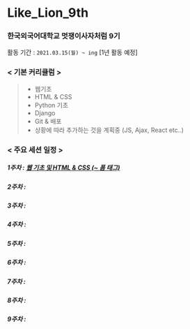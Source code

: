 # Like_Lion_9th

### 한국외국어대학교 멋쟁이사자처럼 9기

활동 기간 : `2021.03.15(월) ~ ing` [1년 활동 예정]

### < 기본 커리큘럼 >

> - 웹기초
> - HTML & CSS
> - Python 기초
> - Django
> - Git & 배포
> - 상황에 따라 추가하는 것을 계획중 (JS, Ajax, React etc..)

### < 주요 세션 일정 >

##### 1주차 : [웹 기초 및 HTML & CSS (~ 폼 태그) ](week_1/week_1.md)

##### 2주차 :

##### 3주차 :

##### 4주차 :

##### 5주차 :

##### 6주차 :

##### 7주차 :

##### 8주차 :

##### 9주차 :
